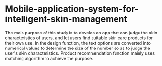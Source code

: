 # Mobile-application-system-for-intelligent-skin-management
The main purpose of this study is to develop an app that can judge the skin characteristics of users, and let users find suitable skin care products for their own use. In the design function, the text options are converted into numerical values to determine the size of the number so as to judge the user's skin characteristics. Product recommendation function mainly uses matching algorithm to achieve the purpose.
